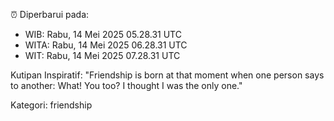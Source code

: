⏰ Diperbarui pada:
- WIB: Rabu, 14 Mei 2025 05.28.31 UTC
- WITA: Rabu, 14 Mei 2025 06.28.31 UTC
- WIT: Rabu, 14 Mei 2025 07.28.31 UTC

Kutipan Inspiratif:
"Friendship is born at that moment when one person says to another: What! You too? I thought I was the only one."


Kategori: friendship

